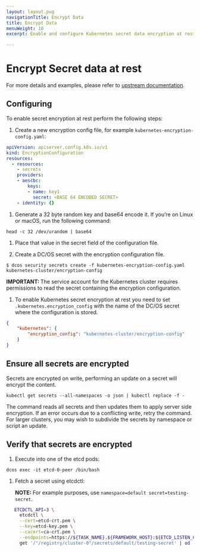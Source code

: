 ```yaml
---
layout: layout.pug
navigationTitle: Encrypt Data
title: Encrypt Data
menuWeight: 10
excerpt: Enable and configure Kubernetes secret data encryption at rest

---
```


<!-- This source repo for this topic is https://github.com/mesosphere/dcos-kubernetes-cluster -->

# Encrypt Secret data at rest

For more details and examples, please refer to [upstream documentation](https://kubernetes.io/docs/tasks/administer-cluster/encrypt-data/).

## Configuring

To enable secret encryption at rest perform the following steps:

1. Create a new encryption config file, for example `kubernetes-encryption-config.yaml`:

```yaml
apiVersion: apiserver.config.k8s.io/v1
kind: EncryptionConfiguration
resources:
  - resources:
    - secrets
    providers:
    - aescbc:
        keys:
        - name: key1
          secret: <BASE 64 ENCODED SECRET>
    - identity: {}
```

1. Generate a 32 byte random key and base64 encode it. If you’re on Linux or macOS, run the following command:

```
head -c 32 /dev/urandom | base64
```

1. Place that value in the secret field of the configuration file.

1. Create a DC/OS secret with the encryption configuration file.

```shell
$ dcos security secrets create -f kubernetes-encryption-config.yaml kubernetes-cluster/encryption-config
```

<p class="message--important"><strong>IMPORTANT: </strong>The service account for the Kubernetes cluster requires permissions to read the secret containing the encryption configuration.</p>

1. To enable Kubernetes secret encryption at rest you need to set `.kubernetes.encryption_config` with the name of the DC/OS secret where the configuration is stored.

```json
{
    "kubernetes": {
        "encryption_config": "kubernetes-cluster/encryption-config"
    }
}
```

## Ensure all secrets are encrypted

Secrets are encrypted on write, performing an update on a secret will encrypt the content.

```
kubectl get secrets --all-namespaces -o json | kubectl replace -f -
```

The command reads all secrets and then updates them to apply server side encryption. If an error occurs due to a conflicting write, retry the command. For larger clusters, you may wish to subdivide the secrets by namespace or script an update.

## Verify that secrets are encrypted
1. Execute into one of the etcd pods:

 ```dcos exec -it etcd-0-peer /bin/bash```

1. Fetch a secret using etcdctl:

    **NOTE:** For example purposes, use `namespace=default secret=testing-secret`.

 ```bash
    ETCDCTL_API=3 \
      etcdctl \
      --cert=etcd-crt.pem \
      --key=etcd-key.pem \
      --cacert=ca-crt.pem \
      --endpoints=https://${TASK_NAME}.${FRAMEWORK_HOST}:${ETCD_LISTEN_CLIENT_PORT} \
      get '/"/registry/cluster-0"/secrets/default/testing-secret' | od -cb
  ```
